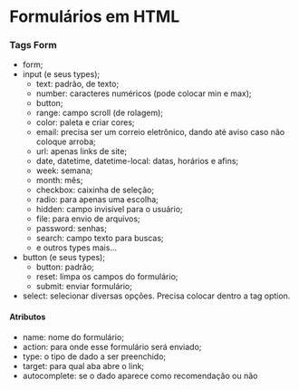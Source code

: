 # Formulários em HTML

### Tags Form
- form;
- input (e seus types);
    - text: padrão, de texto;
    - number: caracteres numéricos (pode colocar min e max);
    - button;
    - range: campo scroll (de rolagem);
    - color: paleta e criar cores;
    - email: precisa ser um correio eletrônico, dando até aviso caso não coloque arroba;
    - url: apenas links de site;
    - date, datetime, datetime-local: datas, horários e afins;
    - week: semana;
    - month: mês;
    - checkbox: caixinha de seleção;
    - radio: para apenas uma escolha;
    - hidden: campo invisível para o usuário;
    - file: para envio de arquivos;
    - password: senhas;
    - search: campo texto para buscas;
    - e outros types mais...
- button (e seus types);
    - button: padrão;
    - reset: limpa os campos do formulário;
    - submit: enviar formulário;
- select: selecionar diversas opções. Precisa colocar dentro a tag option.

#### Atributos
- name: nome do formulário;
- action: para onde esse formulário será enviado;
- type: o tipo de dado a ser preenchido;
- target: para qual aba abre o link;
- autocomplete: se o dado aparece como recomendação ou não

